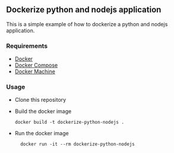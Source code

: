 ## Dockerize python and nodejs application

This is a simple example of how to dockerize a python and nodejs application.

### Requirements

- [Docker](https://docs.docker.com/installation/)
- [Docker Compose](https://docs.docker.com/compose/install/)
- [Docker Machine](https://docs.docker.com/machine/install-machine/)

### Usage

- Clone this repository

- Build the docker image

  ```
  docker build -t dockerize-python-nodejs .
  ```

- Run the docker image

  ```
    docker run -it --rm dockerize-python-nodejs
  ```
